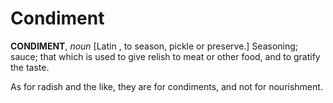 # Condiment

**CONDIMENT**, _noun_ \[Latin , to season, pickle or preserve.\] Seasoning; sauce; that which is used to give relish to meat or other food, and to gratify the taste.

As for radish and the like, they are for condiments, and not for nourishment.
